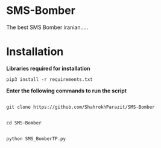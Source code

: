 # SMS-Bomber
The best SMS Bomber iranian.....

# Installation

<b> Libraries required for installation </b>


```
pip3 install -r requirements.txt

```

<b> Enter the following commands to run the script  </b>

```

git clone https://github.com/ShahrokhParazit/SMS-Bomber

```

```

cd SMS-Bomber

```

```

python SMS_BomberTP.py

```

